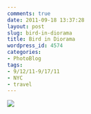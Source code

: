 ```yaml
---
comments: true
date: 2011-09-18 13:37:28
layout: post
slug: bird-in-diorama
title: Bird in Diorama
wordpress_id: 4574
categories:
- PhotoBlog
tags:
- 9/12/11-9/17/11
- NYC
- travel
---
```


![](http://ryanfitzer.com/main/wp-content/uploads/2011/09/2011-09-15-at-09-36-03.jpg)
